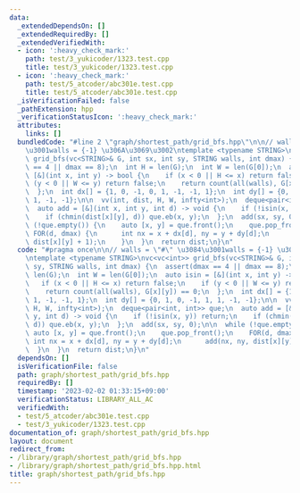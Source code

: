 ```yaml
---
data:
  _extendedDependsOn: []
  _extendedRequiredBy: []
  _extendedVerifiedWith:
  - icon: ':heavy_check_mark:'
    path: test/3_yukicoder/1323.test.cpp
    title: test/3_yukicoder/1323.test.cpp
  - icon: ':heavy_check_mark:'
    path: test/5_atcoder/abc301e.test.cpp
    title: test/5_atcoder/abc301e.test.cpp
  _isVerificationFailed: false
  _pathExtension: hpp
  _verificationStatusIcon: ':heavy_check_mark:'
  attributes:
    links: []
  bundledCode: "#line 2 \"graph/shortest_path/grid_bfs.hpp\"\n\n// walls = \"#\" \u3084\
    \u3001walls = {-1} \u306A\u3069\u3002\ntemplate <typename STRING>\nvc<vc<int>>\
    \ grid_bfs(vc<STRING>& G, int sx, int sy, STRING walls, int dmax) {\n  assert(dmax\
    \ == 4 || dmax == 8);\n  int H = len(G);\n  int W = len(G[0]);\n  auto isin =\
    \ [&](int x, int y) -> bool {\n    if (x < 0 || H <= x) return false;\n    if\
    \ (y < 0 || W <= y) return false;\n    return count(all(walls), G[x][y]) == 0;\n\
    \  };\n  int dx[] = {1, 0, -1, 0, 1, -1, -1, 1};\n  int dy[] = {0, 1, 0, -1, 1,\
    \ 1, -1, -1};\n\n  vv(int, dist, H, W, infty<int>);\n  deque<pair<int, int>> que;\n\
    \  auto add = [&](int x, int y, int d) -> void {\n    if (!isin(x, y)) return;\n\
    \    if (chmin(dist[x][y], d)) que.eb(x, y);\n  };\n  add(sx, sy, 0);\n\n  while\
    \ (!que.empty()) {\n    auto [x, y] = que.front();\n    que.pop_front();\n   \
    \ FOR(d, dmax) {\n      int nx = x + dx[d], ny = y + dy[d];\n      add(nx, ny,\
    \ dist[x][y] + 1);\n    }\n  }\n  return dist;\n}\n"
  code: "#pragma once\n\n// walls = \"#\" \u3084\u3001walls = {-1} \u306A\u3069\u3002\
    \ntemplate <typename STRING>\nvc<vc<int>> grid_bfs(vc<STRING>& G, int sx, int\
    \ sy, STRING walls, int dmax) {\n  assert(dmax == 4 || dmax == 8);\n  int H =\
    \ len(G);\n  int W = len(G[0]);\n  auto isin = [&](int x, int y) -> bool {\n \
    \   if (x < 0 || H <= x) return false;\n    if (y < 0 || W <= y) return false;\n\
    \    return count(all(walls), G[x][y]) == 0;\n  };\n  int dx[] = {1, 0, -1, 0,\
    \ 1, -1, -1, 1};\n  int dy[] = {0, 1, 0, -1, 1, 1, -1, -1};\n\n  vv(int, dist,\
    \ H, W, infty<int>);\n  deque<pair<int, int>> que;\n  auto add = [&](int x, int\
    \ y, int d) -> void {\n    if (!isin(x, y)) return;\n    if (chmin(dist[x][y],\
    \ d)) que.eb(x, y);\n  };\n  add(sx, sy, 0);\n\n  while (!que.empty()) {\n   \
    \ auto [x, y] = que.front();\n    que.pop_front();\n    FOR(d, dmax) {\n     \
    \ int nx = x + dx[d], ny = y + dy[d];\n      add(nx, ny, dist[x][y] + 1);\n  \
    \  }\n  }\n  return dist;\n}\n"
  dependsOn: []
  isVerificationFile: false
  path: graph/shortest_path/grid_bfs.hpp
  requiredBy: []
  timestamp: '2023-02-02 01:33:15+09:00'
  verificationStatus: LIBRARY_ALL_AC
  verifiedWith:
  - test/5_atcoder/abc301e.test.cpp
  - test/3_yukicoder/1323.test.cpp
documentation_of: graph/shortest_path/grid_bfs.hpp
layout: document
redirect_from:
- /library/graph/shortest_path/grid_bfs.hpp
- /library/graph/shortest_path/grid_bfs.hpp.html
title: graph/shortest_path/grid_bfs.hpp
---
```

